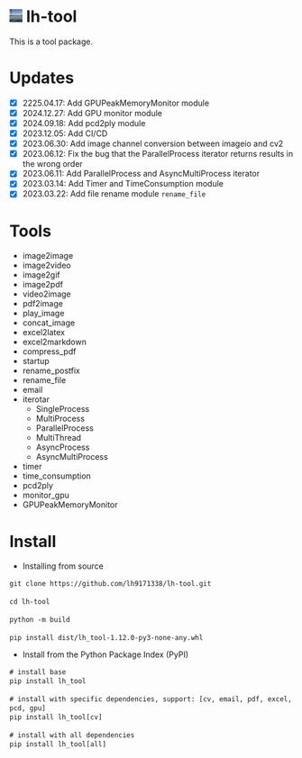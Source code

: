 [<img height="23" src="https://github.com/lh9171338/Outline/blob/master/icon.jpg"/>](https://github.com/lh9171338/Outline) lh-tool
===

This is a tool package.

# Updates

 - [x] 2225.04.17: Add GPUPeakMemoryMonitor module
 - [x] 2024.12.27: Add GPU monitor module
 - [x] 2024.09.18: Add pcd2ply module
 - [x] 2023.12.05: Add CI/CD
 - [x] 2023.06.30: Add image channel conversion between imageio and cv2
 - [x] 2023.06.12: Fix the bug that the ParallelProcess iterator returns results in the wrong order
 - [x] 2023.06.11: Add ParallelProcess and AsyncMultiProcess iterator
 - [x] 2023.03.14: Add Timer and TimeConsumption module
 - [x] 2023.03.22: Add file rename module `rename_file`

# Tools

* image2image
* image2video
* image2gif
* image2pdf
* video2image
* pdf2image
* play_image
* concat_image
* excel2latex
* excel2markdown
* compress_pdf
* startup
* rename_postfix
* rename_file
* email
* iterotar
    * SingleProcess
    * MultiProcess
    * ParallelProcess
    * MultiThread
    * AsyncProcess
    * AsyncMultiProcess
* timer
* time_consumption
* pcd2ply
* monitor_gpu
* GPUPeakMemoryMonitor

# Install

* Installing from source
```shell
git clone https://github.com/lh9171338/lh-tool.git

cd lh-tool

python -m build

pip install dist/lh_tool-1.12.0-py3-none-any.whl
```

* Install from the Python Package Index (PyPI)
```shell
# install base
pip install lh_tool

# install with specific dependencies, support: [cv, email, pdf, excel, pcd, gpu]
pip install lh_tool[cv]

# install with all dependencies
pip install lh_tool[all]
```
